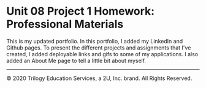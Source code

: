 # Unit 08 Project 1 Homework: Professional Materials

This is my updated portfolio. In this portfolio, I added my LinkedIn and Github pages. To present the different projects and assignments that I've created, I added deployable links and gifs to some of my applications. I also added an About Me page to tell a little bit about myself. 



---
© 2020 Trilogy Education Services, a 2U, Inc. brand. All Rights Reserved.
